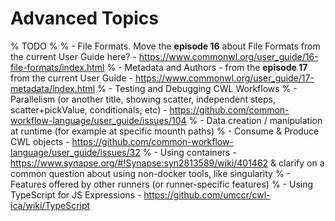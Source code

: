 # Advanced Topics

% TODO
%
% - File Formats. Move the **episode 16** about File Formats from the current User Guide here? - https://www.commonwl.org/user_guide/16-file-formats/index.html
% - Metadata and Authors - from the **episode 17** from the current User Guide - https://www.commonwl.org/user_guide/17-metadata/index.html
% - Testing and Debugging CWL Workflows
% - Parallelism (or another title, showing scatter, independent steps, scatter+pickValue, conditionals, etc) - https://github.com/common-workflow-language/user_guide/issues/104
% - Data creation / manipulation at runtime (for example at specific mounth paths)
% - Consume & Produce CWL objects - https://github.com/common-workflow-language/user_guide/issues/32
% - Using containers - https://www.synapse.org/#!Synapse:syn2813589/wiki/401462 & clarify on a common question about using non-docker tools, like singularity
%   - Features offered by other runners (or runner-specific features)
%   - Using TypeScript for JS Expressions - https://github.com/umccr/cwl-ica/wiki/TypeScript

